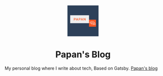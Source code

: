<p align="center">
  <a href="https://papan01.com">
    <img alt="Papan" src="./static/favicons/logo.png" width="100" />
  </a>
</p>
<h1 align="center">
  Papan's Blog
</h1>

My personal blog where I write about tech, Based on Gatsby.
[Papan's blog](https://papan01.com)
